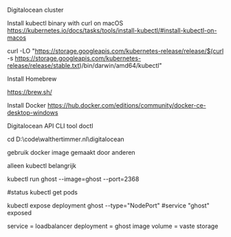 Digitalocean cluster

Install kubectl binary with curl on macOS
https://kubernetes.io/docs/tasks/tools/install-kubectl/#install-kubectl-on-macos

curl -LO "https://storage.googleapis.com/kubernetes-release/release/$(curl -s https://storage.googleapis.com/kubernetes-release/release/stable.txt)/bin/darwin/amd64/kubectl"

Install Homebrew

https://brew.sh/


Install Docker
https://hub.docker.com/editions/community/docker-ce-desktop-windows





Digitalocean API CLI tool
doctl 

cd D:\code\walthertimmer.nl\digitalocean


gebruik docker image gemaakt door anderen

alleen kubectl belangrijk


kubectl run ghost --image=ghost --port=2368 

#status
kubectl get pods

kubectl expose deployment ghost --type="NodePort"
#service "ghost" exposed



service = loadbalancer
deployment = ghost image
volume = vaste storage 